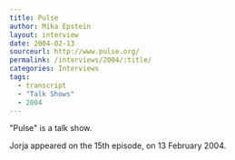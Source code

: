 ```yaml
---
title: Pulse
author: Mika Epstein
layout: interview
date: 2004-02-13
sourceurl: http://www.pulse.org/
permalink: /interviews/2004/:title/
categories: Interviews
tags:
  - transcript
  - "Talk Shows"
  - 2004
---
```


"Pulse" is a talk show.

Jorja appeared on the 15th episode, on 13 February 2004.